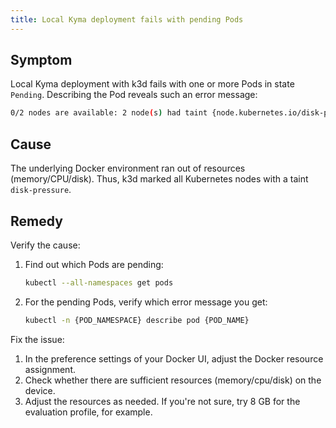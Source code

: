 ```yaml
---
title: Local Kyma deployment fails with pending Pods
---
```


## Symptom

Local Kyma deployment with k3d fails with one or more Pods in state `Pending`.
Describing the Pod reveals such an error message:

```bash
0/2 nodes are available: 2 node(s) had taint {node.kubernetes.io/disk-pressure: }, that the pod didn't tolerate.
```

## Cause

The underlying Docker environment ran out of resources (memory/CPU/disk). 
Thus, k3d marked all Kubernetes nodes with a taint `disk-pressure`.

## Remedy

Verify the cause:

1. Find out which Pods are pending:
   ```bash
   kubectl --all-namespaces get pods
   ```
2. For the pending Pods, verify which error message you get:
   ```bash
   kubectl -n {POD_NAMESPACE} describe pod {POD_NAME}
   ```

Fix the issue:

1. In the preference settings of your Docker UI, adjust the Docker resource assignment.
2. Check whether there are sufficient resources (memory/cpu/disk) on the device.
3. Adjust the resources as needed. If you're not sure, try 8 GB for the evaluation profile, for example.
